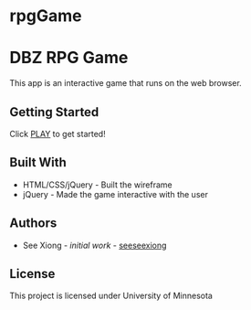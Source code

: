 # rpgGame

# DBZ RPG Game
This app is an interactive game that runs on the web browser.


## Getting Started
Click [PLAY](https://seeseexiong.github.io/rpgGame/) to get started!


## Built With
* HTML/CSS/jQuery - Built the wireframe
* jQuery - Made the game interactive with the user

## Authors
* See Xiong - _initial work_ - [seeseexiong]( https://github.com/seeseexiong)

## License
This project is licensed under University of Minnesota
